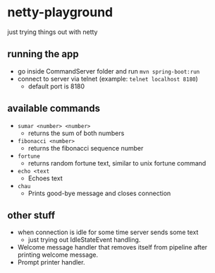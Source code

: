 # netty-playground
just trying things out with netty

## running the app
* go inside CommandServer folder and run `mvn spring-boot:run`
* connect to server via telnet (example: `telnet localhost 8180`)
  * default port is 8180
   
  
## available commands
* `sumar <number> <number>`
  * returns the sum of both numbers
* `fibonacci <number>`
  * returns the fibonacci sequence number
* `fortune`
  * returns random fortune text, similar to unix fortune command
* `echo <text`
  * Echoes text
* `chau`
  * Prints good-bye message and closes connection
  
## other stuff
* when connection is idle for some time server sends some text
  * just trying out IdleStateEvent handling.
* Welcome message handler that removes itself from pipeline after printing welcome message.
* Prompt printer handler.
